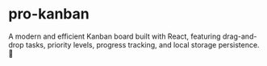 # pro-kanban
A modern and efficient Kanban board built with React, featuring drag-and-drop tasks, priority levels, progress tracking, and local storage persistence. 🚀
